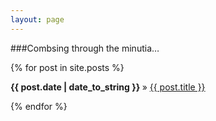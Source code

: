 ```yaml
---
layout: page
---
```


###Combsing through the minutia…

<p class="posts">
  {% for post in site.posts %}
    <p><b>{{ post.date | date_to_string }} </b> &raquo; <a href="{{ BASE_PATH }}{{ post.url }}">{{ post.title }}</a></p>
  {% endfor %}
</p>